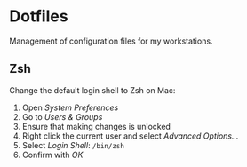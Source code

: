 # Dotfiles

Management of configuration files for my workstations.

## Zsh

Change the default login shell to Zsh on Mac:

1. Open _System Preferences_
2. Go to _Users & Groups_
3. Ensure that making changes is unlocked
4. Right click the current user and select _Advanced Options..._
5. Select _Login Shell_: ``/bin/zsh``
6. Confirm with _OK_
